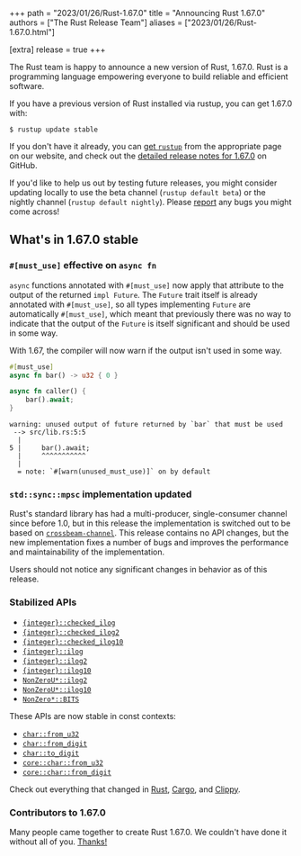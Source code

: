 +++
path = "2023/01/26/Rust-1.67.0"
title = "Announcing Rust 1.67.0"
authors = ["The Rust Release Team"]
aliases = ["2023/01/26/Rust-1.67.0.html"]

[extra]
release = true
+++

The Rust team is happy to announce a new version of Rust, 1.67.0. Rust is a
programming language empowering everyone to build reliable and efficient
software.

If you have a previous version of Rust installed via rustup, you can get 1.67.0
with:

```
$ rustup update stable
```

If you don't have it already, you can [get
`rustup`](https://www.rust-lang.org/install.html) from the appropriate page on
our website, and check out the [detailed release notes for
1.67.0](https://github.com/rust-lang/rust/blob/master/RELEASES.md#version-1670-2023-01-26)
on GitHub.

If you'd like to help us out by testing future releases, you might consider
updating locally to use the beta channel (`rustup default beta`) or the nightly
channel (`rustup default nightly`). Please
[report](https://github.com/rust-lang/rust/issues/new/choose) any bugs you
might come across!

## What's in 1.67.0 stable

### `#[must_use]` effective on `async fn`

`async` functions annotated with `#[must_use]` now apply that attribute to the
output of the returned `impl Future`. The `Future` trait itself is already
annotated with `#[must_use]`, so all types implementing `Future` are
automatically `#[must_use]`, which meant that previously there was no way to
indicate that the output of the `Future` is itself significant and should be used in some way.

With 1.67, the compiler will now warn if the output isn't used in some way.

```rust
#[must_use]
async fn bar() -> u32 { 0 }

async fn caller() {
    bar().await;
}
```

```
warning: unused output of future returned by `bar` that must be used
 --> src/lib.rs:5:5
  |
5 |     bar().await;
  |     ^^^^^^^^^^^
  |
  = note: `#[warn(unused_must_use)]` on by default
```

### `std::sync::mpsc` implementation updated

Rust's standard library has had a multi-producer, single-consumer channel since
before 1.0, but in this release the implementation is switched out to be based
on [`crossbeam-channel`](https://crates.io/crates/crossbeam-channel). This
release contains no API changes, but the new implementation fixes a number of
bugs and improves the performance and maintainability of the implementation.

Users should not notice any significant changes in behavior as of this release.

### Stabilized APIs

- [`{integer}::checked_ilog`](https://doc.rust-lang.org/stable/std/primitive.i32.html#method.checked_ilog)
- [`{integer}::checked_ilog2`](https://doc.rust-lang.org/stable/std/primitive.i32.html#method.checked_ilog2)
- [`{integer}::checked_ilog10`](https://doc.rust-lang.org/stable/std/primitive.i32.html#method.checked_ilog10)
- [`{integer}::ilog`](https://doc.rust-lang.org/stable/std/primitive.i32.html#method.ilog)
- [`{integer}::ilog2`](https://doc.rust-lang.org/stable/std/primitive.i32.html#method.ilog2)
- [`{integer}::ilog10`](https://doc.rust-lang.org/stable/std/primitive.i32.html#method.ilog10)
- [`NonZeroU*::ilog2`](https://doc.rust-lang.org/stable/std/num/struct.NonZeroU32.html#method.ilog2)
- [`NonZeroU*::ilog10`](https://doc.rust-lang.org/stable/std/num/struct.NonZeroU32.html#method.ilog10)
- [`NonZero*::BITS`](https://doc.rust-lang.org/stable/std/num/struct.NonZeroU32.html#associatedconstant.BITS)

These APIs are now stable in const contexts:

- [`char::from_u32`](https://doc.rust-lang.org/stable/std/primitive.char.html#method.from_u32)
- [`char::from_digit`](https://doc.rust-lang.org/stable/std/primitive.char.html#method.from_digit)
- [`char::to_digit`](https://doc.rust-lang.org/stable/std/primitive.char.html#method.to_digit)
- [`core::char::from_u32`](https://doc.rust-lang.org/stable/core/char/fn.from_u32.html)
- [`core::char::from_digit`](https://doc.rust-lang.org/stable/core/char/fn.from_digit.html)

Check out everything that changed in
[Rust](https://github.com/rust-lang/rust/blob/stable/RELEASES.md#version-1670-2023-01-26),
[Cargo](https://doc.rust-lang.org/nightly/cargo/CHANGELOG.html#cargo-167-2023-01-26),
and [Clippy](https://github.com/rust-lang/rust-clippy/blob/master/CHANGELOG.md#rust-167).

### Contributors to 1.67.0

Many people came together to create Rust 1.67.0.
We couldn't have done it without all of you.
[Thanks!](https://thanks.rust-lang.org/rust/1.67.0/)
